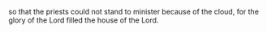 so that the priests could not stand to minister because of the cloud, for the glory of the Lord filled the house of the Lord.
